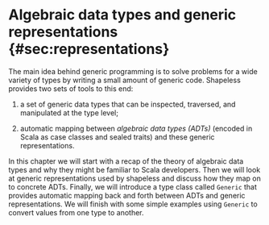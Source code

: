 # Algebraic data types and generic representations {#sec:representations}

The main idea behind generic programming
is to solve problems for a wide variety of types
by writing a small amount of generic code.
Shapeless provides two sets of tools to this end:

 1. a set of generic data types
    that can be inspected, traversed, and manipulated
    at the type level;

 2. automatic mapping between *algebraic data types (ADTs)*
    (encoded in Scala as case classes and sealed traits)
    and these generic representations.

In this chapter we will start with
a recap of the theory of algebraic data types
and why they might be familiar to Scala developers.
Then we will look at
generic representations used by shapeless
and discuss how they map on to concrete ADTs.
Finally, we will introduce a type class called `Generic`
that provides automatic mapping
back and forth between ADTs and generic representations.
We will finish with some simple examples
using `Generic` to convert values from one type to another.
